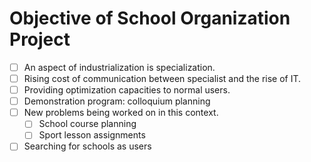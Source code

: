 # Objective of School Organization Project
* [ ] An aspect of industrialization is specialization.
* [ ] Rising cost of communication between specialist and the rise of IT.
* [ ] Providing optimization capacities to normal users.
* [ ] Demonstration program: colloquium planning
* [ ] New problems being worked on in this context.
    * [ ] School course planning
    * [ ] Sport lesson assignments
* [ ] Searching for schools as users